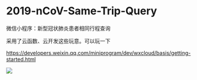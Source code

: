 # 2019-nCoV-Same-Trip-Query
微信小程序：新型冠状肺炎患者相同行程查询

采用了云函数、云开发这些玩意。可以玩一下

https://developers.weixin.qq.com/miniprogram/dev/wxcloud/basis/getting-started.html

![](http://wanyifan.cn/github/2019-nCoV-Same-Trip-Query.png)
